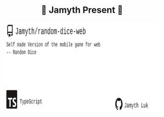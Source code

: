 <!-- built at 2/6/2025, 4:19:08 PM -->
<h1 align="center">
🎉 Jamyth Present 🎉
</h1>
<p align="center">
    <a href="https://github.com/Jamyth/random-dice-web">
        <img width="1000" height="300" src="./readme.svg" />
    </a>
</p>